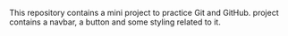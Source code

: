 This repository contains a mini project to practice Git and GitHub.
project contains a navbar, a button and some styling related to it.